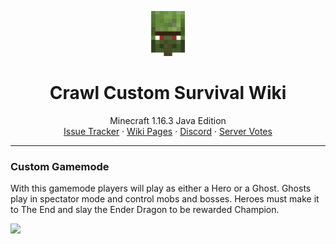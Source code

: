 <p align="center">
  <a href="https://wiki.crawl-survival.com/">
    <img src="https://github.com/danthemanzx/crawl-custom-survival/blob/main/media/server-icon.png?raw=true" alt="Crawl Custom Survival Wiki" width=72 height=72>
  </a>

  <h1 align="center">Crawl Custom Survival Wiki</h1>

  <p align="center">
    Minecraft 1.16.3 Java Edition
    <br>
    <a href="https://github.com/danthemanzx/crawl-custom-survival/issues">Issue Tracker</a>
    ·
    <a href="https://wiki.crawl-survival.com">Wiki Pages</a>
     ·
    <a href="https://discord.gg/7e7ZK4g">Discord</a>
     ·
    <a href="">Server Votes</a>
  </p>
</p>

***
### Custom Gamemode
With this gamemode players will play as either a Hero or a Ghost. Ghosts play in spectator mode and control mobs and bosses. Heroes must make it to The End and slay the Ender Dragon to be rewarded Champion.

![](http://status.mclive.eu/Minecraft%201.16.3%20Java%20Edition/play.crawl-survival.com/25565/banner.png)

